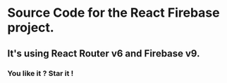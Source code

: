 # Source Code for the React Firebase project.

## It's using React Router v6 and Firebase v9.

### You like it ? Star it !
